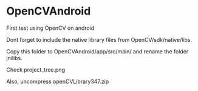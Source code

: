 # OpenCVAndroid
First test using OpenCV on android


Dont forget to include the native library files from OpenCV/sdk/native/libs.

Copy this folder to OpenCVAndroid/app/src/main/ and rename the folder jnilibs. 

Check project_tree.png

Also, uncompress openCVLibrary347.zip
